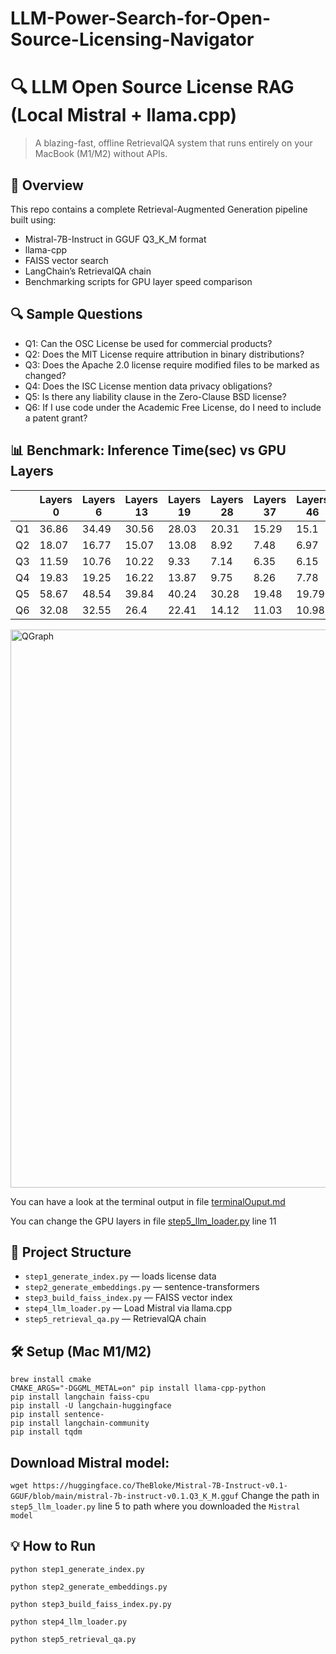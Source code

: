 # LLM-Power-Search-for-Open-Source-Licensing-Navigator
# 🔍 LLM Open Source License RAG (Local Mistral + llama.cpp)

> A blazing-fast, offline RetrievalQA system that runs entirely on your MacBook (M1/M2) without APIs.

## 🚀 Overview

This repo contains a complete Retrieval-Augmented Generation pipeline built using:
- Mistral-7B-Instruct in GGUF Q3_K_M format
- llama-cpp
- FAISS vector search
- LangChain’s RetrievalQA chain
- Benchmarking scripts for GPU layer speed comparison

## 🔍 Sample Questions
- Q1: Can the OSC License be used for commercial products?				
- Q2: Does the MIT License require attribution in binary distributions?			
- Q3: Does the Apache 2.0 license require modified files to be marked as changed?
- Q4: Does the ISC License mention data privacy obligations?
- Q5: Is there any liability clause in the Zero-Clause BSD license?
- Q6: If I use code under the Academic Free License, do I need to include a patent grant?


## 📊 Benchmark: Inference Time(sec) vs GPU Layers
|     | Layers 0 | Layers 6 | Layers 13 | Layers 19 | Layers 28 | Layers 37 | Layers 46 | Layers 55 | Layers 64 |
| --- | -------- | -------- | --------- | --------- | --------- | --------- | --------- | --------- | --------- |
| Q1  | 36.86    | 34.49    | 30.56     | 28.03     | 20.31     | 15.29     | 15.1      | 15.06     | 15.82     |
| Q2  | 18.07    | 16.77    | 15.07     | 13.08     | 8.92      | 7.48      | 6.97      | 6.88      | 7.01      |
| Q3  | 11.59    | 10.76    | 10.22     | 9.33      | 7.14      | 6.35      | 6.15      | 5.53      | 5.68      |
| Q4  | 19.83    | 19.25    | 16.22     | 13.87     | 9.75      | 8.26      | 7.78      | 7.62      | 7.87      |
| Q5  | 58.67    | 48.54    | 39.84     | 40.24     | 30.28     | 19.48     | 19.79     | 18.97     | 19.69     |
| Q6  | 32.08    | 32.55    | 26.4      | 22.41     | 14.12     | 11.03     | 10.98     | 11.1      | 10.96     |

<img width="893" alt="QGraph" src="https://github.com/user-attachments/assets/3186c0ae-9648-4593-bd64-5d1a79050327" />

You can have a look at the terminal output in file [terminalOuput.md](https://github.com/santhoshnumberone/LLM-Power-Search-for-Open-Source-Licensing-Navigator/blob/main/terminalOuput.md)

You can change the GPU layers in file [step5_llm_loader.py](https://github.com/santhoshnumberone/LLM-Power-Search-for-Open-Source-Licensing-Navigator/blob/main/step5_llm_loader.py) line 11

## 📂 Project Structure

- `step1_generate_index.py` — loads license data
- `step2_generate_embeddings.py` — sentence-transformers
- `step3_build_faiss_index.py` — FAISS vector index
- `step4_llm_loader.py` — Load Mistral via llama.cpp
- `step5_retrieval_qa.py` — RetrievalQA chain

## 🛠️ Setup (Mac M1/M2)

```
brew install cmake
CMAKE_ARGS="-DGGML_METAL=on" pip install llama-cpp-python
pip install langchain faiss-cpu
pip install -U langchain-huggingface
pip install sentence-
pip install langchain-community
pip install tqdm
```
## Download Mistral model:

`wget https://huggingface.co/TheBloke/Mistral-7B-Instruct-v0.1-GGUF/blob/main/mistral-7b-instruct-v0.1.Q3_K_M.gguf`
Change the path in `step5_llm_loader.py` line 5 to path where you downloaded the `Mistral model` 

## 💡 How to Run
`python step1_generate_index.py`

`python step2_generate_embeddings.py`

`python step3_build_faiss_index.py.py`

`python step4_llm_loader.py`

`python step5_retrieval_qa.py`

